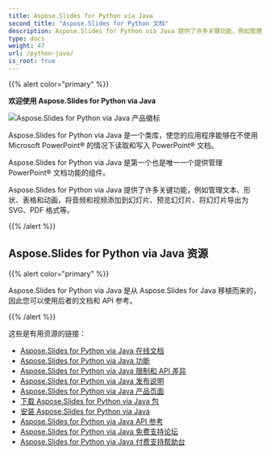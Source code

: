 ```yaml
---
title: Aspose.Slides for Python via Java
second_title: "Aspose.Slides for Python 文档"
description: Aspose.Slides for Python via Java 提供了许多关键功能，例如管理文本、形状、表格和动画，将音频和视频添加到幻灯片、预览幻灯片、将幻灯片导出为 SVG、PDF 格式等。
type: docs
weight: 47
url: /python-java/
is_root: true
---
```


{{% alert color="primary" %}}

**欢迎使用 Aspose.Slides for Python via Java**

![Aspose.Slides for Python via Java 产品徽标](aspose_slides-for-python-via-java.png)

Aspose.Slides for Python via Java 是一个类库，使您的应用程序能够在不使用 Microsoft PowerPoint® 的情况下读取和写入 PowerPoint® 文档。

Aspose.Slides for Python via Java 是第一个也是唯一一个提供管理 PowerPoint® 文档功能的组件。

Aspose.Slides for Python via Java 提供了许多关键功能，例如管理文本、形状、表格和动画，将音频和视频添加到幻灯片、预览幻灯片、将幻灯片导出为 SVG、PDF 格式等。

{{% /alert %}}

## Aspose.Slides for Python via Java 资源

{{% alert color="primary" %}}

Aspose.Slides for Python via Java 是从 Aspose.Slides for Java 移植而来的，因此您可以使用后者的文档和 API 参考。

{{% /alert %}}

这些是有用资源的链接：

- [Aspose.Slides for Python via Java 在线文档](/slides/java/developer-guide/)
- [Aspose.Slides for Python via Java 功能](/slides/python-java/features-overview/)
- [Aspose.Slides for Python via Java 限制和 API 差异](/slides/python-java/limitations-and-api-differences/)
- [Aspose.Slides for Python via Java 发布说明](https://releases.aspose.com/slides/python-java/release-notes/)
- [Aspose.Slides for Python via Java 产品页面](https://products.aspose.com/slides/python-java/)
- [下载 Aspose.Slides for Python via Java 包](https://releases.aspose.com/slides/python-java/)
- [安装 Aspose.Slides for Python via Java](/slides/python-java/installation/)
- [Aspose.Slides for Python via Java API 参考](https://reference.aspose.com/slides/python-java/)
- [Aspose.Slides for Python via Java 免费支持论坛](https://forum.aspose.com/c/slides/11)
- [Aspose.Slides for Python via Java 付费支持帮助台](https://helpdesk.aspose.com/)